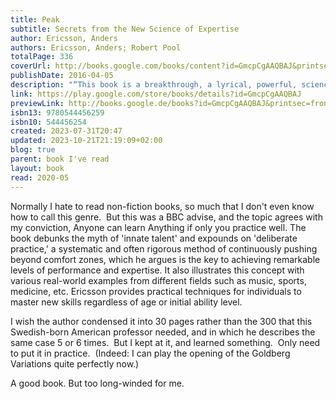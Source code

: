 ```yaml
---  
title: Peak  
subtitle: Secrets from the New Science of Expertise  
author: Ericsson, Anders  
authors: Ericsson, Anders; Robert Pool  
totalPage: 336  
coverUrl: http://books.google.com/books/content?id=GmcpCgAAQBAJ&printsec=frontcover&img=1&zoom=1&edge=curl&source=gbs_api  
publishDate: 2016-04-05  
description: "“This book is a breakthrough, a lyrical, powerful, science-based narrative that actually shows us how to get better (much better) at the things we care about.”—Seth Godin, author of Linchpin “Anyone who wants to get better at anything should read [Peak]. Rest assured that the book is not mere theory. Ericsson’s research focuses on the real world, and he explains in detail, with examples, how all of us can apply the principles of great performance in our work or in any other part of our lives.”—Fortune Anders Ericsson has made a career studying chess champions, violin virtuosos, star athletes, and memory mavens. Peak distills three decades of myth-shattering research into a powerful learning strategy that is fundamentally different from the way people traditionally think about acquiring new abilities. Whether you want to stand out at work, improve your athletic or musical performance, or help your child achieve academic goals, Ericsson’s revolutionary methods will show you how to improve at almost any skill that matters to you. “The science of excellence can be divided into two eras: before Ericsson and after Ericsson. His groundbreaking work, captured in this brilliantly useful book, provides us with a blueprint for achieving the most important and life-changing work possible: to become a little bit better each day.”—Dan Coyle, author of The Talent Code “Ericsson’s research has revolutionized how we think about human achievement. If everyone would take the lessons of this book to heart, it could truly change the world.”—Joshua Foer, author of Moonwalking with Einstein"  
link: https://play.google.com/store/books/details?id=GmcpCgAAQBAJ  
previewLink: http://books.google.de/books?id=GmcpCgAAQBAJ&printsec=frontcover&dq=Anders+Ericsson,+Peak&hl=&as_pt=BOOKS&cd=1&source=gbs_api  
isbn13: 9780544456259  
isbn10: 544456254  
created: 2023-07-31T20:47  
updated: 2023-10-21T21:19:09+02:00  
blog: true  
parent: book I've read  
layout: book  
read: 2020-05  
---  
```

  
Normally I hate to read non-fiction books, so much that I don't even know how to call this genre.  But this was a BBC advise, and the topic agrees with my conviction, Anyone can learn Anything if only you practice well. The book debunks the myth of 'innate talent' and expounds on 'deliberate practice,' a systematic and often rigorous method of continuously pushing beyond comfort zones, which he argues is the key to achieving remarkable levels of performance and expertise. It also illustrates this concept with various real-world examples from different fields such as music, sports, medicine, etc. Ericsson provides practical techniques for individuals to master new skills regardless of age or initial ability level.   
  
I wish the author condensed it into 30 pages rather than the 300 that this Swedish-born American professor needed, and in which he describes the same case 5 or 6 times.  But I kept at it, and learned something.  Only need to put it in practice.  (Indeed: I can play the opening of the Goldberg Variations quite perfectly now.)  
  
A good book.  But too long-winded for me.  